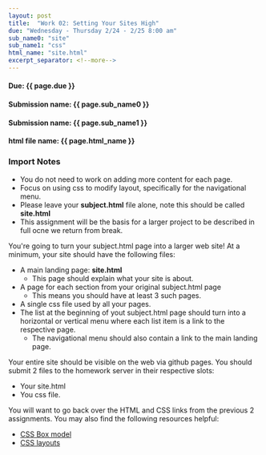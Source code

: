 ```yaml
---
layout: post
title:  "Work 02: Setting Your Sites High"
due: "Wednesday - Thursday 2/24 - 2/25 8:00 am"
sub_name0: "site"
sub_name1: "css"
html_name: "site.html"
excerpt_separator: <!--more-->
---
```


#### Due: {{ page.due }}

#### Submission name: {{ page.sub_name0 }}
#### Submission name: {{ page.sub_name1 }}
#### html file name: {{ page.html_name }}

<!--more-->

### Import Notes
* You do not need to work on adding more content for each page.
* Focus on using css to modify layout, specifically for the navigational menu.
* Please leave your __subject.html__ file alone, note this should be called __site.html__
* This assignment will be the basis for a larger project to be described in full ocne we return from break.

You're going to turn your subject.html page into a larger web site! At a minimum, your site should have the following files:
  * A main landing page: __site.html__
    - This page should explain what your site is about.
  * A page for each section from your original subject.html page
    - This means you should have at least 3 such pages.
  * A single css file used by all your pages.
  * The list at the beginning of yout subject.html page should turn into a horizontal or vertical menu where each list item is a link to the respective page.
    - The navigational menu should also contain a link to the main landing page.

Your entire site should be visible on the web via github pages. You should submit 2 files to the homework server in their respective slots:
  * Your site.html
  * You css file.

You will want to go back over the HTML and CSS links from the previous 2 assignments. You may also find the following resources helpful:
  * [CSS Box model](https://developer.mozilla.org/en-US/docs/Learn/CSS/Building_blocks/The_box_model)
  * [CSS layouts](https://developer.mozilla.org/en-US/docs/Learn/CSS/CSS_layout/Introduction)
